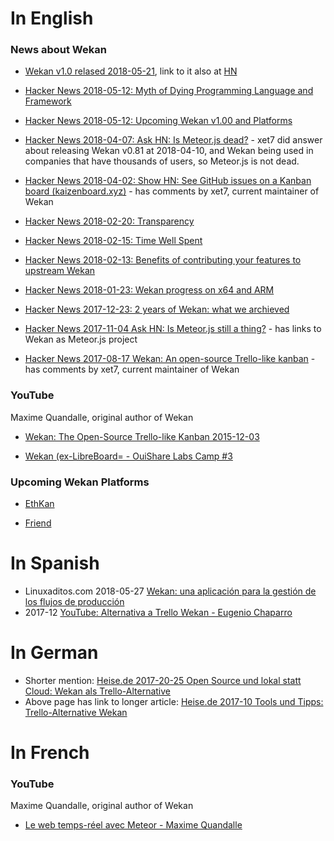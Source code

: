 # In English

### News about Wekan

* [Wekan v1.0 relased 2018-05-21](https://wekan.fi/blog/2018/05/wekan-v1-00-released/index.html), link to it also at [HN](https://news.ycombinator.com/item?id=17120252) 

* [Hacker News 2018-05-12: Myth of Dying Programming Language and Framework](https://news.ycombinator.com/item?id=17054264)

* [Hacker News 2018-05-12: Upcoming Wekan v1.00 and Platforms](https://news.ycombinator.com/item?id=17054245)

* [Hacker News 2018-04-07: Ask HN: Is Meteor.js dead?](https://news.ycombinator.com/item?id=16782266) - xet7 did answer about releasing Wekan v0.81 at 2018-04-10, and Wekan being used in companies that have thousands of users, so Meteor.js is not dead.

* [Hacker News 2018-04-02: Show HN: See GitHub issues on a Kanban board (kaizenboard.xyz)](https://news.ycombinator.com/item?id=16732329) - has comments by xet7, current maintainer of Wekan

* [Hacker News 2018-02-20: Transparency](https://news.ycombinator.com/item?id=16421782)

* [Hacker News 2018-02-15: Time Well Spent](https://news.ycombinator.com/item?id=16382544)

* [Hacker News 2018-02-13: Benefits of contributing your features to upstream Wekan](https://news.ycombinator.com/item?id=16366387)

* [Hacker News 2018-01-23: Wekan progress on x64 and ARM](https://news.ycombinator.com/item?id=16209090)

* [Hacker News 2017-12-23: 2 years of Wekan: what we archieved](https://news.ycombinator.com/item?id=15994145)

* [Hacker News 2017-11-04 Ask HN: Is Meteor.js still a thing?](https://news.ycombinator.com/item?id=15624623) - has links to Wekan as Meteor.js project

* [Hacker News 2017-08-17 Wekan: An open-source Trello-like kanban](https://news.ycombinator.com/item?id=15039587) - has comments by xet7, current maintainer of Wekan

### YouTube

Maxime Quandalle, original author of Wekan

* [Wekan: The Open-Source Trello-like Kanban 2015-12-03](https://www.youtube.com/watch?v=N3iMLwCNOro)

* [Wekan (ex-LibreBoard= - OuiShare Labs Camp #3](https://www.youtube.com/watch?v=iTQt8YitlMA)

### Upcoming Wekan Platforms

* [EthKan](https://github.com/EthKan)

* [Friend](Friend)

# In Spanish

*  Linuxaditos.com 2018-05-27 [Wekan: una aplicación para la gestión de los flujos de producción](https://www.linuxadictos.com/wekan-una-aplicacion-para-la-gestion-de-los-flujos-de-produccion.htm)
* 2017-12 [YouTube: Alternativa a Trello Wekan - Eugenio Chaparro](https://www.youtube.com/playlist?list=PLCTD_CpMeEKTcv63j09oPz0L4JHHSNahp)

# In German

* Shorter mention: [Heise.de 2017-20-25 Open Source und lokal statt Cloud: Wekan als Trello-Alternative]( https://www.heise.de/ix/meldung/Open-Source-und-lokal-statt-Cloud-Wekan-als-Trello-Alternative-3871747.html)
* Above page has link to longer article: [Heise.de 2017-10 Tools und Tipps: Trello-Alternative Wekan](https://www.heise.de/ix/heft/Kartendeck-3838575.html)

# In French

### YouTube

Maxime Quandalle, original author of Wekan

* [Le web temps-réel avec Meteor - Maxime Quandalle](https://www.youtube.com/watch?v=ZZfiQXkssH0)